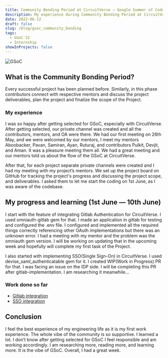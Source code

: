 ```yaml
---
title: Community Bonding Period at CircuitVerse — Google Summer of Code 2022
description: My experience during Community Bonding Period at CircuitVerse (GSoC 22).
date: 2022-06-12
draft: false
slug: /blog/gsoc_community_bonding
tags:
  - GSoC'22
  - Internship
showInProjects: false
---
```


![GSoC](https://user-images.githubusercontent.com/76901313/175760095-9719e067-8f1c-4cf2-94fd-d1cd26222b12.png)

## What is the Community Bonding Period?
Every successful project has been planned before. Similarly, in this phase contributors connect with respective mentors and discuss the project deliverables, plan the project and finalize the scope of the Project.

### My experience
I was so happy after getting selected for GSoC, especially with CircuitVerse. After getting selected, our private channel was created and all the contributors, mentors, and OA were there. We had our first meeting on 26th May, and we were welcomed by our mentors, I meet my mentors Aboobacker, Pavan, Samiran, Ayan, Ruturaj, and contributors Pulkit, Devjit, and Aman. It was a pleasure meeting them all. We had a great meeting and our mentors told us about the flow of the GSoC at CircuitVerse.

After that, for each project separate private channels were created and I had my meeting with my project’s mentors. We set up the project board on GitHub for tracking the project's progress and discussing the project scope, and deliverables. I asked them to let me start the coding on 1st June, as I was aware of the codebase.

## My progress and learning (1st June — 10th June)
I start with the feature of integrating Gitlab Authentication for CircuitVerse. I used omniauth-gitlab gem for that. I made an application in gitlab for testing and configured the .env file. I configured and implemented all the required things correctly referencing other OAuth implementations but there was an unknown error. I had a meeting with my mentor and the problem was the omniauth gem version. I will be working on updating that in the upcoming week and hopefully will complete my first task of the Project.

I also started with implementing SSO(Single Sign-On) in CircuitVerse. I used devise_saml_authenticatable gem for it. I created WIP(Work in Progress) PR for that. I was facing an issue on the IDP side. I will be completing this PR after gitlab-implementation. I am researching it meanwhile…

### Work done so far
- [Gitlab integration](https://github.com/CircuitVerse/CircuitVerse/pull/3154)
- [SSO integration](https://github.com/CircuitVerse/CircuitVerse/pull/3167)

## Conclusion
I feel the best experience of my engineering life as it is my first work experience. The whole vibe of the community is so supportive. I learned a lot. I don’t know after getting selected for GSoC I feel responsible and am working accordingly. I am researching more, reading more, and learning more. It is the vibe of GSoC. Overall, I had a great week.

